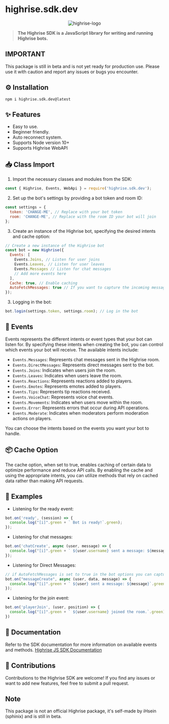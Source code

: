 # **highrise.sdk.dev**
<p align="center">
  <img src="https://i.ibb.co/d0vtV49/highrise-logo.png" alt="highrise-logo" />
</p>

> **The Highrise SDK is a JavaScript library for writing and running Highrise bots.**

## **IMPORTANT**
This package is still in beta and is not yet ready for production use. Please use it with caution and report any issues or bugs you encounter.

## **⚙️ Installation** 
```
npm i highrise.sdk.dev@latest
```

## **✨ Features**

- Easy to use.
- Beginner friendly.
- Auto reconnect system.
- Supports Node version 10+
- Supports Highrise WebAPI

## **📥 Class Import**
1. Import the necessary classes and modules from the SDK:
```js
const { Highrise, Events, WebApi } = require('highrise.sdk.dev');
```

2. Set up the bot's settings by providing a bot token and room ID:
```js
const settings = {
  token: 'CHANGE-ME', // Replace with your bot token
  room: 'CHANGE-ME', // Replace with the room ID your bot will join
};
```

3. Create an instance of the Highrise bot, specifying the desired intents and cache option:
```js
// Create a new instance of the Highrise bot
const bot = new Highrise({
  Events: [
    Events.Joins, // Listen for user joins
    Events.Leaves, // Listen for user leaves
    Events.Messages // Listen for chat messages
    // Add more events here
  ],
  Cache: true, // Enable caching
  AutoFetchMessages: true // If you want to capture the incoming message in the messageCreate event.
});
```

3. Logging in the bot:
```js
bot.login(settings.token, settings.room); // Log in the bot
```

## **🎋 Events**
Events represents the different intents or event types that your bot can listen for. By specifying these intents when creating the bot, you can control which events your bot will receive. The available intents include:

- `Events.Messages`: Represents chat messages sent in the Highrise room.
- `Events.DirectMessages`: Represents direct messages sent to the bot.
- `Events.Joins`: Indicates when users join the room.
- `Events.Leaves`: Indicates when users leave the room.
- `Events.Reactions`: Represents reactions added to players.
- `Events.Emotes`: Represents emotes added to players.
- `Events.Tips`: Represents tip reactions received.
- `Events.VoiceChat`: Represents voice chat events.
- `Events.Movements`: Indicates when users move within the room.
- `Events.Error`: Represents errors that occur during API operations.
- `Events.Moderate`: Indicates when moderators perform moderation actions on players.

You can choose the intents based on the events you want your bot to handle.

## **📦 Cache Option**
The cache option, when set to true, enables caching of certain data to optimize performance and reduce API calls. By enabling the cache and using the appropriate intents, you can utilize methods that rely on cached data rather than making API requests.

## **📖 Examples**
- Listening for the ready event:
```js
bot.on('ready', (session) => {
  console.log("[i]".green + ` Bot is ready!`.green);
});
```
- Listening for chat messages:
```js
bot.on('chatCreate', async (user, message) => {
  console.log("[i]".green + ` ${user.username} sent a message: ${message}`.green);
});
```
- Listening for Direct Messages:
```js
// if AutoFetchMessages is set to true in the bot options you can capture the incoming message, otherwise you will need to fetch the message manually.
bot.on("messageCreate", async (user, data, message) => {
  console.log("[i]".green + ` ${user} sent a message: ${message}`.green);
});
```
- Listening for the join event:
```js
bot.on('playerJoin', (user, position) => {
  console.log("[i]".green + ` ${user.username} joined the room.`.green);
})
```

## **📘 Documentation**
Refer to the SDK documentation for more information on available events and methods.
[Highrise JS SDK Documentation](https://bit.ly/highrise-sdk)

## **🤝 Contributions**
Contributions to the Highrise SDK are welcome! If you find any issues or want to add new features, feel free to submit a pull request.

## Note

This package is not an official Highrise package, it's self-made by iHsein (sphinix) and is still in beta.

